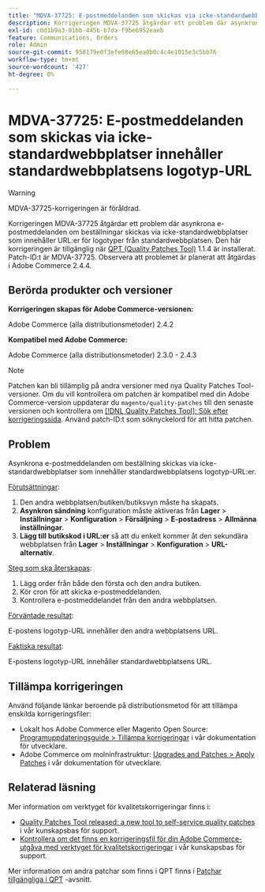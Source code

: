 ```yaml
---
title: "MDVA-37725: E-postmeddelanden som skickas via icke-standardwebbplatser innehåller standardwebbplatsens URL:er för logotyp"
description: Korrigeringen MDVA-37725 åtgärdar ett problem där asynkrona e-postmeddelanden om beställningar skickas via icke-standardwebbplatser som innehåller URL:er för logotyper från standardwebbplatsen.
exl-id: c0d1b9a3-01bb-445b-b7da-f9be6952eaeb
feature: Communications, Orders
role: Admin
source-git-commit: 958179e0f3efe08e65ea8b0c4c4e1015e3c5bb76
workflow-type: tm+mt
source-wordcount: '427'
ht-degree: 0%

---
```


# MDVA-37725: E-postmeddelanden som skickas via icke-standardwebbplatser innehåller standardwebbplatsens logotyp-URL

>[!WARNING]
>
> MDVA-37725-korrigeringen är föråldrad.

Korrigeringen MDVA-37725 åtgärdar ett problem där asynkrona e-postmeddelanden om beställningar skickas via icke-standardwebbplatser som innehåller URL:er för logotyper från standardwebbplatsen. Den här korrigeringen är tillgänglig när [QPT (Quality Patches Tool)](https://devdocs.magento.com/guides/v2.4/comp-mgr/patching.html#mqp) 1.1.4 är installerat. Patch-ID:t är MDVA-37725. Observera att problemet är planerat att åtgärdas i Adobe Commerce 2.4.4.

## Berörda produkter och versioner

**Korrigeringen skapas för Adobe Commerce-versionen:**

Adobe Commerce (alla distributionsmetoder) 2.4.2

**Kompatibel med Adobe Commerce:**

Adobe Commerce (alla distributionsmetoder) 2.3.0 - 2.4.3

>[!NOTE]
>
>Patchen kan bli tillämplig på andra versioner med nya Quality Patches Tool-versioner. Om du vill kontrollera om patchen är kompatibel med din Adobe Commerce-version uppdaterar du `magento/quality-patches` till den senaste versionen och kontrollera om [[!DNL Quality Patches Tool]: Sök efter korrigeringssida](https://devdocs.magento.com/quality-patches/tool.html#patch-grid). Använd patch-ID:t som söknyckelord för att hitta patchen.

## Problem

Asynkrona e-postmeddelanden om beställning skickas via icke-standardwebbplatser som innehåller standardwebbplatsens logotyp-URL:er.

<u>Förutsättningar</u>:

1. Den andra webbplatsen/butiken/butiksvyn måste ha skapats.
1. **Asynkron sändning** konfiguration måste aktiveras från **Lager** > **Inställningar** > **Konfiguration** > **Försäljning** > **E-postadress** > **Allmänna inställningar**.
1. **Lägg till butikskod i URL:er** så att du enkelt kommer åt den sekundära webbplatsen från **Lager** > **Inställningar** > **Konfiguration** > **URL-alternativ**.

<u>Steg som ska återskapas</u>:

1. Lägg order från både den första och den andra butiken.
1. Kör cron för att skicka e-postmeddelanden.
1. Kontrollera e-postmeddelandet från den andra webbplatsen.

<u>Förväntade resultat</u>:

E-postens logotyp-URL innehåller den andra webbplatsens URL.

<u>Faktiska resultat</u>:

E-postens logotyp-URL innehåller standardwebbplatsens URL.

## Tillämpa korrigeringen

Använd följande länkar beroende på distributionsmetod för att tillämpa enskilda korrigeringsfiler:

* Lokalt hos Adobe Commerce eller Magento Open Source: [Programuppdateringsguide > Tillämpa korrigeringar](https://devdocs.magento.com/guides/v2.4/comp-mgr/patching/mqp.html) i vår dokumentation för utvecklare.
* Adobe Commerce om molninfrastruktur: [Upgrades and Patches > Apply Patches](https://devdocs.magento.com/cloud/project/project-patch.html) i vår dokumentation för utvecklare.

## Relaterad läsning

Mer information om verktyget för kvalitetskorrigeringar finns i:

* [Quality Patches Tool released: a new tool to self-service quality patches](/help/announcements/adobe-commerce-announcements/magento-quality-patches-released-new-tool-to-self-serve-quality-patches.md) i vår kunskapsbas för support.
* [Kontrollera om det finns en korrigeringsfil för din Adobe Commerce-utgåva med verktyget för kvalitetskorrigeringar](/help/support-tools/patches-available-in-qpt-tool/check-patch-for-magento-issue-with-magento-quality-patches.md) i vår kunskapsbas för support.

Mer information om andra patchar som finns i QPT finns i [Patchar tillgängliga i QPT](https://support.magento.com/hc/en-us/sections/360010506631-Patches-available-in-QPT-tool-) -avsnitt.
